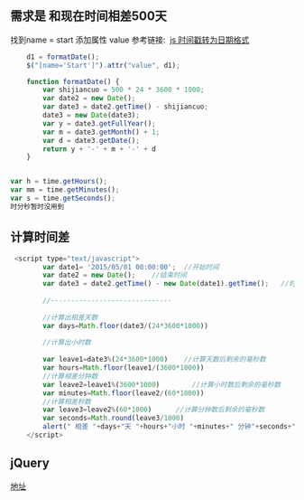 ## 需求是 和现在时间相差500天
找到name = start 添加属性 value
参考链接:
​	[js 时间戳转为日期格式](https://www.cnblogs.com/jingwhale/p/4674946.html)


``` JavaScript
    d1 = formatDate();
    $("[name='Start']").attr("value", d1);

    function formatDate() {
        var shijiancuo = 500 * 24 * 3600 * 1000;
        var date2 = new Date();
        var date3 = date2.getTime() - shijiancuo;
        date3 = new Date(date3);
        var y = date3.getFullYear();
        var m = date3.getMonth() + 1;
        var d = date3.getDate();
        return y + '-' + m + '-' + d
    }


var h = time.getHours();
var mm = time.getMinutes();
var s = time.getSeconds();
时分秒暂时没用到
```



## 计算时间差 
``` JavaScript
 <script type="text/javascript">        
        var date1= '2015/05/01 00:00:00';  //开始时间
        var date2 = new Date();    //结束时间
        var date3 = date2.getTime() - new Date(date1).getTime();   //时间差的毫秒数      
 
        //------------------------------
 
        //计算出相差天数
        var days=Math.floor(date3/(24*3600*1000))
 
        //计算出小时数
 
        var leave1=date3%(24*3600*1000)    //计算天数后剩余的毫秒数
        var hours=Math.floor(leave1/(3600*1000))
        //计算相差分钟数
        var leave2=leave1%(3600*1000)        //计算小时数后剩余的毫秒数
        var minutes=Math.floor(leave2/(60*1000))
        //计算相差秒数
        var leave3=leave2%(60*1000)      //计算分钟数后剩余的毫秒数
        var seconds=Math.round(leave3/1000)
        alert(" 相差 "+days+"天 "+hours+"小时 "+minutes+" 分钟"+seconds+" 秒")
    </script>
```



## jQuery

[地址](<http://jquery.cuishifeng.cn/index.html>)



